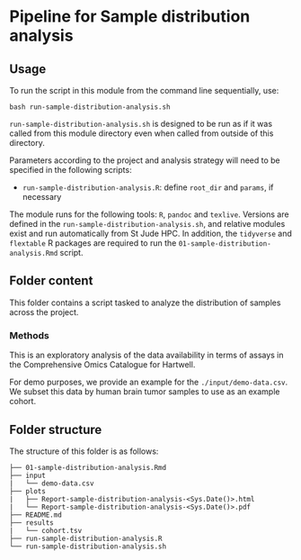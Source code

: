 # Pipeline for Sample distribution analysis

## Usage

To run the script in this module from the command line sequentially, use:

```
bash run-sample-distribution-analysis.sh
```

`run-sample-distribution-analysis.sh` is designed to be run as if it was called from this module directory even when called from outside of this directory.

Parameters according to the project and analysis strategy will need to be specified in the following scripts:
- `run-sample-distribution-analysis.R`: define `root_dir` and `params`, if necessary

The module runs for the following tools: `R`, `pandoc` and `texlive`. Versions are defined in the `run-sample-distribution-analysis.sh`, and relative modules exist and run automatically from St Jude HPC. In addition, the `tidyverse` and `flextable` R packages are required to run the `01-sample-distribution-analysis.Rmd` script.


## Folder content

This folder contains a script tasked to analyze the distribution of samples across the project.


### Methods

This is an exploratory analysis of the data availability in terms of assays in the Comprehensive Omics Catalogue for Hartwell. 

For demo purposes, we provide an example for the `./input/demo-data.csv`. We subset this data by human brain tumor samples to use as an example cohort. 


## Folder structure 

The structure of this folder is as follows:

```
├── 01-sample-distribution-analysis.Rmd
├── input
|   └── demo-data.csv
├── plots
|   ├── Report-sample-distribution-analysis-<Sys.Date()>.html
|   └── Report-sample-distribution-analysis-<Sys.Date()>.pdf
├── README.md
├── results
|   └── cohort.tsv
├── run-sample-distribution-analysis.R
└── run-sample-distribution-analysis.sh
```